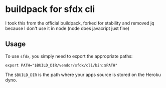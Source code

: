 # buildpack for sfdx cli

I took this from the official buildpack, forked for stability and removed jq because I don't use it in node (node does javacript just fine)

## Usage

To use `sfdx`, you simply need to export the appropriate paths:

```
export PATH="$BUILD_DIR/vendor/sfdx/cli/bin:$PATH"
```

The `$BUILD_DIR` is the path where your apps source is stored on the Heroku dyno.